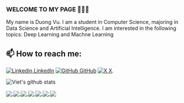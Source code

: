 ### WELCOME TO MY PAGE 👋👋👋
My name is Duong Vu. I am a student in Computer Science, majoring in Data Science and Artificial Intelligence. I am interested in the following topics: Deep Learning and Machne Learning<br>
## 📫 How to reach me: 

[![Linkedin](https://i.stack.imgur.com/gVE0j.png) LinkedIn](https://www.linkedin.com/in/cong-tuan-duong-vu-551329232/) [![GitHub](https://i.stack.imgur.com/tskMh.png) GitHub](https://github.com/Seragu10) [![X](https://cdn.dribbble.com/users/4628/screenshots/1393227/media/cb7895de7ff9a843dbc7ff4e2ccac63b.png?compress=1&resize=14x14) X](https://twitter.com/duongvct2004).



![Viet's github stats](https://github-readme-stats-git-masterrstaa-rickstaa.vercel.app/api?username=vucongtuanduong&show_icons=true&theme=tokyonight&hide=contribs,prs,issues)

<a href="https://github.com/vucongtuanduong/cpp-codeptit">
  <!-- Change the `github-readme-stats.anuraghazra1.vercel.app` to `github-readme-stats.vercel.app`  -->
  <img align="center" src="https://github-readme-stats.anuraghazra1.vercel.app/api/pin/?username=vucongtuanduong&repo=cpp-codeptit&theme=radical" />
</a>    

<a href="https://github.com/vucongtuanduong/deeplearning-specialization-coursera">
  <!-- Change the `github-readme-stats.anuraghazra1.vercel.app` to `github-readme-stats.vercel.app`  -->
  <img align="center" src="https://github-readme-stats.anuraghazra1.vercel.app/api/pin/?username=vucongtuanduong&repo=deeplearning-specialization-coursera&theme=merko" />
</a>  

<a href="https://github.com/vucongtuanduong/tensorflow-pro-cert-coursera">
  <!-- Change the `github-readme-stats.anuraghazra1.vercel.app` to `github-readme-stats.vercel.app`  -->
  <img align="center" src="https://github-readme-stats.anuraghazra1.vercel.app/api/pin/?username=vucongtuanduong&repo=tensorflow-pro-cert-coursera&theme=gruvbox" />
</a>

<a href="https://github.com/vucongtuanduong/tensorflow-pro-cert-coursera">
  <!-- Change the `github-readme-stats.anuraghazra1.vercel.app` to `github-readme-stats.vercel.app`  -->
  <img align="center" src="https://github-readme-stats.anuraghazra1.vercel.app/api/pin/?username=vucongtuanduong&repo=tensorflow-pro-cert-coursera&theme=gruvbox" />
</a>

<a href="https://github.com/vucongtuanduong/Double-Agent-Tetris">
  <!-- Change the `github-readme-stats.anuraghazra1.vercel.app` to `github-readme-stats.vercel.app`  -->
  <img align="center" src="https://github-readme-stats.anuraghazra1.vercel.app/api/pin/?username=vucongtuanduong&repo=Double-Agent-Tetris&theme=dark" />
</a>


<a href="https://github.com/vucongtuanduong/THCS2-PTIT">
  <!-- Change the `github-readme-stats.anuraghazra1.vercel.app` to `github-readme-stats.vercel.app`  -->
  <img align="center" src="https://github-readme-stats.anuraghazra1.vercel.app/api/pin/?username=vucongtuanduong&repo=THCS2-PTIT&theme=onedark" />
</a>

<a href="https://github.com/vucongtuanduong/discrete-math1">
  <!-- Change the `github-readme-stats.anuraghazra1.vercel.app` to `github-readme-stats.vercel.app`  -->
  <img align="center" src="https://github-readme-stats.anuraghazra1.vercel.app/api/pin/?username=vucongtuanduong&repo=discrete-math1&theme=cobalt" />
</a>
